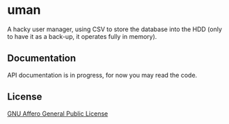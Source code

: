 # uman
A hacky user manager, using CSV to store the database into the HDD (only to have it as a back-up, it operates fully in memory).


## Documentation
API documentation is in progress, for now you may read the code.

## License
[GNU Affero General Public License](http://www.gnu.org/licenses/agpl-3.0.html)
